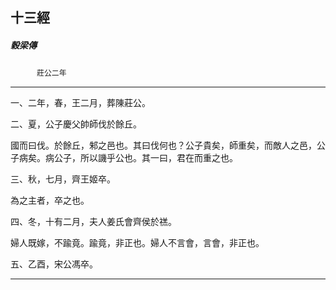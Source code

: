 

## 十三經

##### 穀梁傳
　　　`莊公二年`

* * *

一、二年，春，王二月，葬陳莊公。

二、夏，公子慶父帥師伐於餘丘。

國而曰伐。於餘丘，邾之邑也。其曰伐何也？公子貴矣，師重矣，而敵人之邑，公子病矣。病公子，所以譏乎公也。其一曰，君在而重之也。

三、秋，七月，齊王姬卒。

為之主者，卒之也。

四、冬，十有二月，夫人姜氏會齊侯於禚。

婦人既嫁，不踰竟。踰竟，非正也。婦人不言會，言會，非正也。

五、乙酉，宋公馮卒。

* * *


